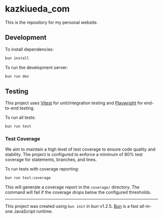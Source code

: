 # kazkiueda_com

This is the repository for my personal website.

## Development

To install dependencies:

```bash
bun install
```

To run the development server:

```bash
bun run dev
```

## Testing

This project uses [Vitest](https://vitest.dev/) for unit/integration testing and
[Playwright](https://playwright.dev/) for end-to-end testing.

To run all tests:

```bash
bun run test
```

### Test Coverage

We aim to maintain a high level of test coverage to ensure code quality and
stability. The project is configured to enforce a minimum of 80% test coverage
for statements, branches, and lines.

To run tests with coverage reporting:

```bash
bun run test:coverage
```

This will generate a coverage report in the `coverage/` directory. The command
will fail if the coverage drops below the configured thresholds.

---

This project was created using `bun init` in bun v1.2.5. [Bun](https://bun.sh)
is a fast all-in-one JavaScript runtime.
